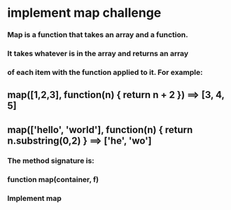 # implement map challenge

### Map is a function that takes an array and a function.
### It takes whatever is in the array and returns an array
### of each item with the function applied to it. For example:

## map([1,2,3], function(n) { return n + 2 }) ==> [3, 4, 5]
## map(['hello', 'world'], function(n) { return n.substring(0,2) } ==> ['he', 'wo']

### The method signature is:

### function map(container, f)

### Implement map
